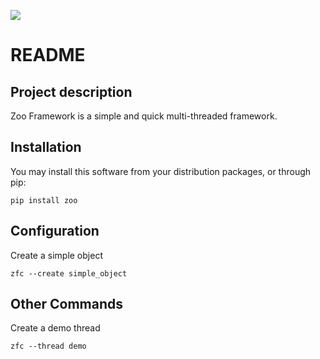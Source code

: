 ![](https://mxstorage.oss-cn-beijing.aliyuncs.com/oss-accesslog/zf-main-logo.png)

# README

## Project description
Zoo Framework is a simple and quick multi-threaded framework.

## Installation
You may install this software from your distribution packages, or through pip:
```
pip install zoo
```

## Configuration
Create a simple object
```
zfc --create simple_object
```

## Other Commands
Create a demo thread
```
zfc --thread demo
```
